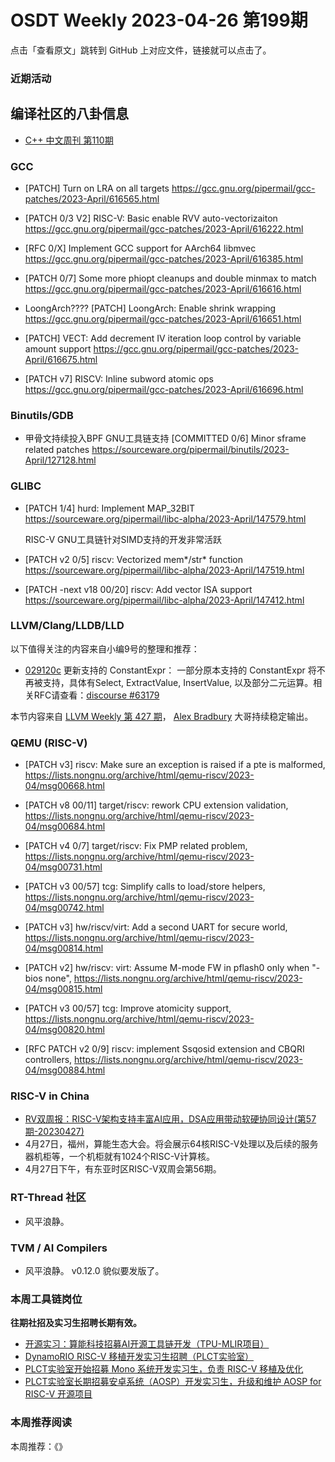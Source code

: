 # OSDT Weekly 2023-04-26 第199期

点击「查看原文」跳转到 GitHub 上对应文件，链接就可以点击了。

### 近期活动

## 编译社区的八卦信息

- [C++ 中文周刊 第110期](https://mp.weixin.qq.com/s/3-o9QGGt4UF6l_mm9KfhTA)

### GCC

- [PATCH] Turn on LRA on all targets
  https://gcc.gnu.org/pipermail/gcc-patches/2023-April/616565.html

- [PATCH 0/3 V2] RISC-V: Basic enable RVV auto-vectorizaiton
  https://gcc.gnu.org/pipermail/gcc-patches/2023-April/616222.html

- [RFC 0/X] Implement GCC support for AArch64 libmvec
  https://gcc.gnu.org/pipermail/gcc-patches/2023-April/616385.html

- [PATCH 0/7] Some more phiopt cleanups and double minmax to match
  https://gcc.gnu.org/pipermail/gcc-patches/2023-April/616616.html

- LoongArch????
  [PATCH] LoongArch: Enable shrink wrapping
  https://gcc.gnu.org/pipermail/gcc-patches/2023-April/616651.html

- [PATCH] VECT: Add decrement IV iteration loop control by variable amount support
  https://gcc.gnu.org/pipermail/gcc-patches/2023-April/616675.html

- [PATCH v7] RISCV: Inline subword atomic ops
  https://gcc.gnu.org/pipermail/gcc-patches/2023-April/616696.html

### Binutils/GDB

- 甲骨文持续投入BPF GNU工具链支持
  [COMMITTED 0/6] Minor sframe related patches
  https://sourceware.org/pipermail/binutils/2023-April/127128.html

### GLIBC

- [PATCH 1/4] hurd: Implement MAP_32BIT
  https://sourceware.org/pipermail/libc-alpha/2023-April/147579.html

  RISC-V GNU工具链针对SIMD支持的开发非常活跃
- [PATCH v2 0/5] riscv: Vectorized mem*/str* function
  https://sourceware.org/pipermail/libc-alpha/2023-April/147519.html

- [PATCH -next v18 00/20] riscv: Add vector ISA support
  https://sourceware.org/pipermail/libc-alpha/2023-April/147412.html

### LLVM/Clang/LLDB/LLD


以下值得关注的内容来自小编9号的整理和推荐：

- [029120c](https://github.com/llvm/llvm-project/commit/029120c46a750c897f33c1d3a5240df5504a80ae) 更新支持的 ConstantExpr： 一部分原本支持的 ConstantExpr 将不再被支持，具体有Select, ExtractValue, InsertValue, 以及部分二元运算。相关RFC请查看：[discourse #63179](https://discourse.llvm.org/t/rfc-remove-most-constant-expressions/63179)

本节内容来自 [LLVM Weekly 第 427 期](http://llvmweekly.org/issue/427)，
[Alex Bradbury](https://www.linkedin.com/in/alex-bradbury/) 大哥持续稳定输出。

### QEMU (RISC-V)


- [PATCH v3] riscv: Make sure an exception is raised if a pte is malformed,
  https://lists.nongnu.org/archive/html/qemu-riscv/2023-04/msg00668.html

- [PATCH v8 00/11] target/riscv: rework CPU extension validation,
  https://lists.nongnu.org/archive/html/qemu-riscv/2023-04/msg00684.html

- [PATCH v4 0/7] target/riscv: Fix PMP related problem,
  https://lists.nongnu.org/archive/html/qemu-riscv/2023-04/msg00731.html

- [PATCH v3 00/57] tcg: Simplify calls to load/store helpers,
  https://lists.nongnu.org/archive/html/qemu-riscv/2023-04/msg00742.html

- [PATCH v3] hw/riscv/virt: Add a second UART for secure world,
  https://lists.nongnu.org/archive/html/qemu-riscv/2023-04/msg00814.html

- [PATCH v2] hw/riscv: virt: Assume M-mode FW in pflash0 only when "-bios none",
  https://lists.nongnu.org/archive/html/qemu-riscv/2023-04/msg00815.html

- [PATCH v3 00/57] tcg: Improve atomicity support,
  https://lists.nongnu.org/archive/html/qemu-riscv/2023-04/msg00820.html

- [RFC PATCH v2 0/9] riscv: implement Ssqosid extension and CBQRI controllers,
  https://lists.nongnu.org/archive/html/qemu-riscv/2023-04/msg00884.html

### RISC-V in China

- [RV双周报：RISC-V架构支持丰富AI应用，DSA应用带动软硬协同设计(第57期-20230427)](https://mp.weixin.qq.com/s/ZTn1D8ZfWWNFHWI_qdBkYA)
- 4月27日，福州，算能生态大会。将会展示64核RISC-V处理以及后续的服务器机柜等，一个机柜就有1024个RISC-V计算核。
- 4月27日下午，有东亚时区RISC-V双周会第56期。

### RT-Thread 社区

- 风平浪静。

### TVM / AI Compilers

- 风平浪静。 v0.12.0 貌似要发版了。

### 本周工具链岗位

**往期社招及实习生招聘长期有效。**

- [开源实习：算能科技招募AI开源工具链开发（TPU-MLIR项目）](https://mp.weixin.qq.com/s/IBJh0ip4k11PzIMZecsWSw)
- [DynamoRIO RISC-V 移植开发实习生招聘（PLCT实验室）](https://mp.weixin.qq.com/s/J_5TjT6DOqeOXJXQI5VQxw)
- [PLCT实验室开始招募 Mono 系统开发实习生，负责 RISC-V 移植及优化](https://mp.weixin.qq.com/s/whEW7Hay1jIP1tBzIPay1A)
- [PLCT实验室长期招募安卓系统（AOSP）开发实习生，升级和维护 AOSP for RISC-V 开源项目](https://mp.weixin.qq.com/s/dJP2cEB1nex2inR5c-cJog)


### 本周推荐阅读

本周推荐：《》
